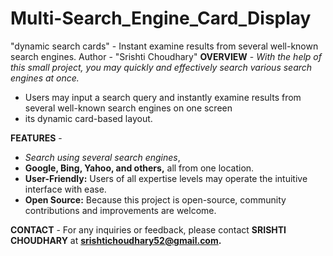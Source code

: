 # Multi-Search_Engine_Card_Display
"dynamic search cards" - Instant examine results from several well-known search engines.
Author - "Srishti Choudhary"
<b>OVERVIEW</b> - <i>With the help of this small project, you may quickly and effectively search various search engines at once.</i>
<ul>
          <li>Users may input a search query and instantly examine results from several well-known search engines on one screen</li>
          <li> its dynamic card-based layout.</li>
</ul>
          

<b>FEATURES</b> -<ul>
          <li><i>Search using several search engines</i>, </li>
          <li><b>Google, Bing, Yahoo, and others,</b> all from one location.</li>
          <li><b>User-Friendly:</b> Users of all expertise levels may operate the intuitive interface with ease.</li>
          <li><b>Open Source:</b> Because this project is open-source, community contributions and improvements are welcome.</li>
          </ul>

<b>CONTACT</b> - For any inquiries or feedback, please contact <b>SRISHTI CHOUDHARY</b> at <b>srishtichoudhary52@gmail.com.</b>
